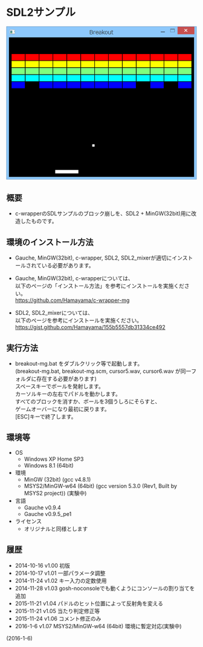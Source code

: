 # SDL2サンプル

![image](image.png)

## 概要
- c-wrapperのSDLサンプルのブロック崩しを、SDL2 + MinGW(32bit)用に改造したものです。


## 環境のインストール方法
- Gauche, MinGW(32bit), c-wrapper, SDL2, SDL2_mixerが適切にインストールされている必要があります。

- Gauche, MinGW(32bit), c-wrapperについては、  
  以下のページの「インストール方法」を参考にインストールを実施ください。  
  https://github.com/Hamayama/c-wrapper-mg

- SDL2, SDL2_mixerについては、  
  以下のページを参考にインストールを実施ください。  
  https://gist.github.com/Hamayama/155b5557db31334ce492


## 実行方法
- breakout-mg.bat をダブルクリック等で起動します。  
  (breakout-mg.bat, breakout-mg.scm, cursor5.wav, cursor6.wav が同一フォルダに存在する必要があります)  
  スペースキーでボールを発射します。  
  カーソルキーの左右でパドルを動かします。  
  すべてのブロックを消すか、ボールを3個うしろにそらすと、  
  ゲームオーバーになり最初に戻ります。  
  [ESC]キーで終了します。


## 環境等
- OS
  - Windows XP Home SP3
  - Windows 8.1 (64bit)
- 環境
  - MinGW (32bit) (gcc v4.8.1)
  - MSYS2/MinGW-w64 (64bit) (gcc version 5.3.0 (Rev1, Built by MSYS2 project)) (実験中)
- 言語
  - Gauche v0.9.4
  - Gauche v0.9.5_pe1
- ライセンス
  - オリジナルと同様とします

## 履歴
- 2014-10-16 v1.00 初版
- 2014-10-17 v1.01 一部パラメータ調整
- 2014-11-24 v1.02 キー入力の定数使用
- 2014-11-28 v1.03 gosh-noconsoleでも動くようにコンソールの割り当てを追加
- 2015-11-21 v1.04 パドルのヒット位置によって反射角を変える
- 2015-11-21 v1.05 当たり判定修正等
- 2015-11-24 v1.06 コメント修正のみ
- 2016-1-6   v1.07 MSYS2/MinGW-w64 (64bit) 環境に暫定対応(実験中)


(2016-1-6)
